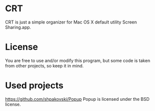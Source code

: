 # CRT

CRT is just a simple organizer for Mac OS X default utility Screen Sharing.app.

# License

You are free to use and/or modify this program, but some code is taken from other projects, so keep it in mind.

# Used projects

https://github.com/shpakovski/Popup Popup is licensed under the BSD license.